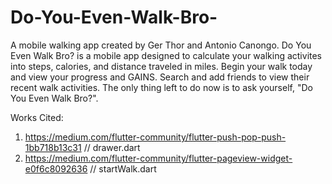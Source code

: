 # Do-You-Even-Walk-Bro-
A mobile walking app created by Ger Thor and Antonio Canongo. Do You Even Walk Bro? is a mobile app designed to calculate your walking activites into steps, calories, and distance traveled in miles. Begin your walk today and view your progress and GAINS. Search and add friends to view their recent walk activities. The only thing left to do now is to ask yourself, "Do You Even Walk Bro?".

Works Cited:
1. https://medium.com/flutter-community/flutter-push-pop-push-1bb718b13c31 // drawer.dart
2. https://medium.com/flutter-community/flutter-pageview-widget-e0f6c8092636 // startWalk.dart

